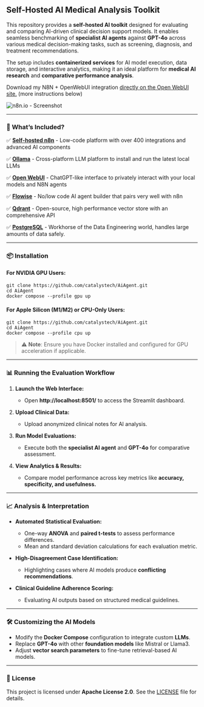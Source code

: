 ## Self-Hosted AI Medical Analysis Toolkit

This repository provides a  **self-hosted AI toolkit**  designed for evaluating and comparing AI-driven clinical decision support models. It enables seamless benchmarking of  **specialist AI agents**  against  **GPT-4o**  across various medical decision-making tasks, such as screening, diagnosis, and treatment recommendations.

The setup includes  **containerized services**  for AI model execution, data storage, and interactive analytics, making it an ideal platform for  **medical AI research**  and  **comparative performance analysis**.

Download my N8N + OpenWebUI integration [directly on the Open WebUI site.](https://openwebui.com/f/coleam/n8n_pipe/) (more instructions below)

![n8n.io - Screenshot](https://raw.githubusercontent.com/n8n-io/self-hosted-ai-starter-kit/main/assets/n8n-demo.gif)

----------

### 🚀 What’s Included?

✅ [**Self-hosted n8n**](https://n8n.io/) - Low-code platform with over 400
integrations and advanced AI components

✅ [**Ollama**](https://ollama.com/) - Cross-platform LLM platform to install
and run the latest local LLMs

✅ [**Open WebUI**](https://openwebui.com/) - ChatGPT-like interface to
privately interact with your local models and N8N agents

✅ [**Flowise**](https://flowiseai.com/) - No/low code AI agent
builder that pairs very well with n8n

✅ [**Qdrant**](https://qdrant.tech/) - Open-source, high performance vector
store with an comprehensive API

✅ [**PostgreSQL**](https://www.postgresql.org/) -  Workhorse of the Data
Engineering world, handles large amounts of data safely.

----------

### 📦 Installation

#### For NVIDIA GPU Users:

    git clone https://github.com/catalystech/AiAgent.git
    cd AiAgent
    docker compose --profile gpu up


#### For Apple Silicon (M1/M2) or CPU-Only Users:

    git clone https://github.com/catalystech/AiAgent.git
    cd AiAgent
    docker compose --profile cpu up 

> ⚠  **Note**: Ensure you have Docker installed and configured for GPU acceleration if applicable.

----------

### 📊 Running the Evaluation Workflow

1.  **Launch the Web Interface:**
    
    -   Open  **http://localhost:8501/**  to access the Streamlit dashboard.
2.  **Upload Clinical Data:**
    
    -   Upload anonymized clinical notes for AI analysis.
3.  **Run Model Evaluations:**
    
    -   Execute both the  **specialist AI agent**  and  **GPT-4o**  for comparative assessment.
4.  **View Analytics & Results:**
    
    -   Compare model performance across key metrics like  **accuracy, specificity, and usefulness.**

----------

### 📈 Analysis & Interpretation

-   **Automated Statistical Evaluation:**
    
    -   One-way  **ANOVA**  and  **paired t-tests**  to assess performance differences.
    -   Mean and standard deviation calculations for each evaluation metric.
-   **High-Disagreement Case Identification:**
    
    -   Highlighting cases where AI models produce  **conflicting recommendations**.
-   **Clinical Guideline Adherence Scoring:**
    
    -   Evaluating AI outputs based on structured medical guidelines.

----------

### 🛠 Customizing the AI Models

-   Modify the  **Docker Compose**  configuration to integrate custom  **LLMs**.
-   Replace  **GPT-4o**  with other  **foundation models**  like Mistral or Llama3.
-   Adjust  **vector search parameters**  to fine-tune retrieval-based AI models.

----------

### 📜 License

This project is licensed under  **Apache License 2.0**. See the  [LICENSE](LICENSE)  file for details.